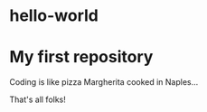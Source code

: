# hello-world
My first repository
====================

Coding is like pizza Margherita cooked in Naples...

That's all folks!
